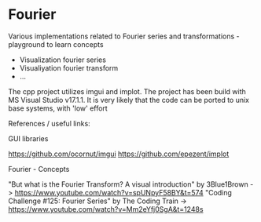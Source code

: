 # Fourier
Various implementations related to Fourier series and transformations - playground to learn concepts

- Visualization fourier series
- Visualiyation fourier transform
- ...

The cpp project utilizes imgui and implot. The project has been build with MS Visual Studio v17.1.1. It is very likely that the code can be ported to unix base systems, with 'low' effort

References / useful links:

GUI libraries

https://github.com/ocornut/imgui
https://github.com/epezent/implot

Fourier - Concepts

"But what is the Fourier Transform? A visual introduction" by 3Blue1Brown -> https://www.youtube.com/watch?v=spUNpyF58BY&t=574
"Coding Challenge #125: Fourier Series" by The Coding Train -> https://www.youtube.com/watch?v=Mm2eYfj0SgA&t=1248s

